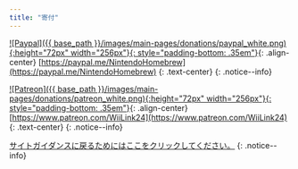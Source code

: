 ```yaml
---
title: "寄付"
---
```


[![Paypal]({{ base_path }}/images/main-pages/donations/paypal_white.png){:height="72px" width="256px"}{: style="padding-bottom: .35em"}](https://paypal.me/NintendoHomebrew){: .align-center}
[https://paypal.me/NintendoHomebrew](https://paypal.me/NintendoHomebrew)
{: .text-center}
{: .notice--info}

[![Patreon]({{ base_path }}/images/main-pages/donations/patreon_white.png){:height="72px" width="256px"}{: style="padding-bottom: .35em"}](https://www.patreon.com/WiiLink24){: .align-center}
[https://www.patreon.com/WiiLink24](https://www.patreon.com/WiiLink24)
{: .text-center}
{: .notice--info}

[サイトガイダンスに戻るためにはここをクリックしてください。](site-navigation)
{: .notice--info}
